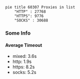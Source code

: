 
```mermaid
pie title 60307 Proxies in list
    "HTTP" : 27768
    "HTTPS": 9776
    "SOCKS" : 30688
```

### Some Info
#### Average Timeout

- mixed: 3.6s
- http: 1.9s
- https: 8.2s
- socks: 5.2s